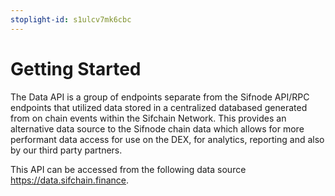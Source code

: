 ```yaml
---
stoplight-id: s1ulcv7mk6cbc
---
```


# Getting Started

The Data API is a group of endpoints separate from the Sifnode API/RPC endpoints that utilized data stored in a centralized databased generated from on chain events within the Sifchain Network. This provides an alternative data source to the Sifnode chain data which allows for more performant data access for use on the DEX, for analytics, reporting and also by our third party partners.

This API can be accessed from the following data source https://data.sifchain.finance.
